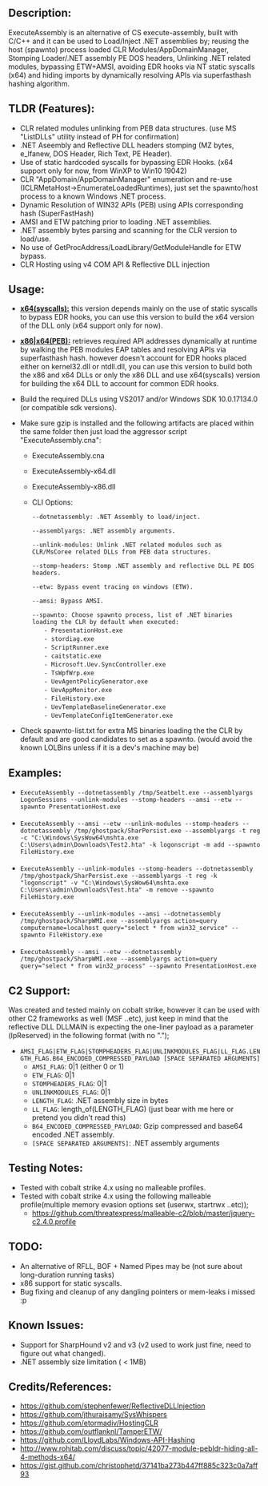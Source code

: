 ## Description:
ExecuteAssembly is an alternative of CS execute-assembly, built with C/C++ and it can be used to Load/Inject .NET assemblies by; reusing the host (spawnto) process loaded CLR Modules/AppDomainManager, Stomping Loader/.NET assembly PE DOS headers, Unlinking .NET related modules, bypassing ETW+AMSI, avoiding EDR hooks via NT static syscalls (x64) and hiding imports by dynamically resolving APIs via superfasthash hashing algorithm. 

## TLDR (Features):
- CLR related modules unlinking from PEB  data structures. (use MS "ListDLLs" utility instead of PH for confirmation)
- .NET Aseembly and Reflective DLL headers stomping (MZ bytes, e_lfanew, DOS Header, Rich Text, PE Header).
- Use of static hardcoded syscalls for bypassing EDR Hooks. (x64 support only for now, from WinXP to Win10 19042)
- CLR "AppDomain/AppDomainManager" enumeration and re-use (ICLRMetaHost->EnumerateLoadedRuntimes), just set the spawnto/host process to a known Windows .NET process.
- Dynamic Resolution of WIN32 APIs (PEB) using APIs corresponding hash (SuperFastHash)
- AMSI and ETW patching prior to loading .NET assemblies.
- .NET assembly bytes parsing and scanning for the CLR version to load/use.
- No use of GetProcAddress/LoadLibrary/GetModuleHandle for ETW bypass.
- CLR Hosting using v4 COM API & Reflective DLL injection


## Usage:
* <b><u>x64(syscalls):</u></b> this version depends mainly on the use of static syscalls to bypass EDR hooks, you can use this version to build the x64 version of the DLL only (x64 support only for now).
* <b><u>x86|x64(PEB):</u></b>  retrieves required API addresses dynamically at runtime by walking the PEB modules EAP tables and resolving APIs via superfasthash hash. however doesn't account for EDR hooks placed either on kernel32.dll or ntdll.dll, you can use this version to build both the x86 and x64 DLLs or only the x86 DLL and use x64(syscalls) version for building the x64 DLL to account for common EDR hooks.
* Build the required DLLs using VS2017 and/or Windows SDK 10.0.17134.0 (or compatible sdk versions).
  
* Make sure gzip is installed and the following artifacts are placed within the same folder then just load the aggressor script "ExecuteAssembly.cna":
   * ExecuteAssembly.cna
   * ExecuteAssembly-x64.dll
   * ExecuteAssembly-x86.dll
   * CLI Options:

      ``--dotnetassembly: .NET Assembly to load/inject.``

      ``--assemblyargs: .NET assembly arguments.``

      ``--unlink-modules: Unlink .NET related modules such as CLR/MsCoree related DLLs from PEB data structures.``

      ``--stomp-headers: Stomp .NET assembly and reflective DLL PE DOS headers.``

      ``--etw: Bypass event tracing on windows (ETW).``

      ``--amsi: Bypass AMSI.``

      ``--spawnto: Choose spawnto process, list of .NET binaries loading the CLR by default when executed:``<br>
         &nbsp;&nbsp;&nbsp;&nbsp;&nbsp;&nbsp;``- PresentationHost.exe``<br>
         &nbsp;&nbsp;&nbsp;&nbsp;&nbsp;&nbsp;``- stordiag.exe``<br>
         &nbsp;&nbsp;&nbsp;&nbsp;&nbsp;&nbsp;``- ScriptRunner.exe``<br>
         &nbsp;&nbsp;&nbsp;&nbsp;&nbsp;&nbsp;``- caitstatic.exe``<br>
         &nbsp;&nbsp;&nbsp;&nbsp;&nbsp;&nbsp;``- Microsoft.Uev.SyncController.exe``<br>
         &nbsp;&nbsp;&nbsp;&nbsp;&nbsp;&nbsp;``- TsWpfWrp.exe``<br>
         &nbsp;&nbsp;&nbsp;&nbsp;&nbsp;&nbsp;``- UevAgentPolicyGenerator.exe``<br>
         &nbsp;&nbsp;&nbsp;&nbsp;&nbsp;&nbsp;``- UevAppMonitor.exe``<br>
         &nbsp;&nbsp;&nbsp;&nbsp;&nbsp;&nbsp;``- FileHistory.exe``<br>
         &nbsp;&nbsp;&nbsp;&nbsp;&nbsp;&nbsp;``- UevTemplateBaselineGenerator.exe``<br>
         &nbsp;&nbsp;&nbsp;&nbsp;&nbsp;&nbsp;``- UevTemplateConfigItemGenerator.exe``<br>

* Check spawnto-list.txt for extra MS binaries loading the the CLR by default and are good candidates to set as a spawnto. (would avoid the known LOLBins unless if it is a dev's machine may be)

## Examples:	
- ``ExecuteAssembly --dotnetassembly /tmp/Seatbelt.exe --assemblyargs LogonSessions --unlink-modules --stomp-headers --amsi --etw --spawnto PresentationHost.exe``<br><br>
- ``ExecuteAssembly --amsi --etw --unlink-modules --stomp-headers --dotnetassembly /tmp/ghostpack/SharPersist.exe --assemblyargs -t reg -c "C:\Windows\SysWow64\mshta.exe C:\Users\admin\Downloads\Test2.hta" -k logonscript -m add --spawnto FileHistory.exe``<br><br>
- ``ExecuteAssembly --unlink-modules --stomp-headers --dotnetassembly /tmp/ghostpack/SharPersist.exe --assemblyargs -t reg -k "logonscript" -v "C:\Windows\SysWow64\mshta.exe C:\Users\admin\Downloads\Test.hta" -m remove --spawnto FileHistory.exe``<br><br>
- ``ExecuteAssembly --unlink-modules --amsi --dotnetassembly /tmp/ghostpack/SharpWMI.exe --assemblyargs action=query computername=localhost query="select * from win32_service" --spawnto FileHistory.exe``<br><br>
- ``ExecuteAssembly --amsi --etw --dotnetassembly /tmp/ghostpack/SharpWMI.exe --assemblyargs action=query query="select * from win32_process" --spawnto PresentationHost.exe``

## C2 Support:
Was created and tested mainly on cobalt strike, however it can be used with other C2 frameworks as well (MSF ..etc), just keep in mind that the reflective DLL DLLMAIN is expecting the one-liner payload as a parameter (lpReserved) in the following format (with no ".");
*  `AMSI_FLAG|ETW_FLAG|STOMPHEADERS_FLAG|UNLINKMODULES_FLAG|LL_FLAG.LENGTH_FLAG.B64_ENCODED_COMPRESSED_PAYLOAD [SPACE SEPARATED ARGUMENTS]`
   *  `AMSI_FLAG`: 0|1 (either 0 or 1)
   *  `ETW_FLAG`: 0|1
   *  `STOMPHEADERS_FLAG`: 0|1
   *  `UNLINKMODULES_FLAG`: 0|1
   *  `LENGTH_FLAG`: .NET assembly size in bytes
   *  `LL_FLAG`: length_of(LENGTH_FLAG) (just bear with me here or pretend you didn't read this)
   *  `B64_ENCODED_COMPRESSED_PAYLOAD`: Gzip compressed and base64 encoded .NET assembly.
   *  `[SPACE SEPARATED ARGUMENTS]`: .NET assembly arguments

## Testing Notes:
* Tested with cobalt strike 4.x using no malleable profiles.
* Tested with cobalt strike 4.x using the following malleable profile(multiple memory evasion options set (userwx, startrwx ..etc));
  * https://github.com/threatexpress/malleable-c2/blob/master/jquery-c2.4.0.profile


## TODO:
- An alternative of RFLL, BOF + Named Pipes may be (not sure about long-duration running tasks)
- x86 support for static syscalls.
- Bug fixing and cleanup of any dangling pointers or mem-leaks i missed :p


## Known Issues:
- Support for SharpHound v2 and v3 (v2 used to work just fine, need to figure out what changed).
- .NET assembly size limitation ( < 1MB)

## Credits/References:
* https://github.com/stephenfewer/ReflectiveDLLInjection
* https://github.com/jthuraisamy/SysWhispers
* https://github.com/etormadiv/HostingCLR
* https://github.com/outflanknl/TamperETW/
* https://github.com/LloydLabs/Windows-API-Hashing
* http://www.rohitab.com/discuss/topic/42077-module-pebldr-hiding-all-4-methods-x64/
* https://gist.github.com/christophetd/37141ba273b447ff885c323c0a7aff93



